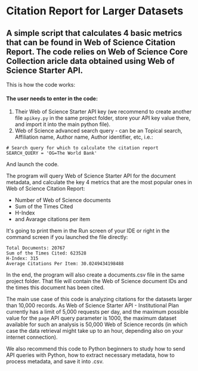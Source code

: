 # Citation Report for Larger Datasets


## A simple script that calculates 4 basic metrics that can be found in Web of Science Citation Report. The code relies on Web of Science Core Collection aricle data obtained using Web of Science Starter API.

This is how the code works:

#### The user needs to enter in the code:
1. Their Web of Science Starter API key (we recommend to create another file `apikey.py` in the same project folder, store your API key value there, and import it into the main python file). 
2. Web of Science advanced search query - can be an Topical search, Affiliation name, Author name, Author identifier, etc, i.e.:

```
# Search query for which to calculate the citation report
SEARCH_QUERY = 'OG=The World Bank'
```

And launch the code.

The program will query Web of Science Starter API for the document metadata, and calculate the key 4 metrics that are the most popular ones in Web of Science Citation Report:

- Number of Web of Science documents
- Sum of the Times Cited
- H-Index
- and Avarage citations per item

It's going to print them in the Run screen of your IDE or right in the command screen if you launched the file directly:

```
Total Documents: 20767
Sum of the Times Cited: 623528
H-Index: 315
Average Citations Per Item: 30.0249434198488
```

In the end, the program will also create a documents.csv file in the same project folder. That file will contain the Web of Science document IDs and the times this document has been cited.

The main use case of this code is analyzing citations for the datasets larger than 10,000 records. As Web of Science Starter API - Institutional Plan currently has a limit of 5,000 requests per day, and the maximum possible value for the `page` API query parameter is 1000, the maximum dataset available for such an analysis is 50,000 Web of Science records (in which case the data retrieval might take up to an hour, depending also on your internet connection). 

We also recommend this code to Python beginners to study how to send API queries with Python, how to extract necessary metadata, how to process metadata, and save it into .csv.